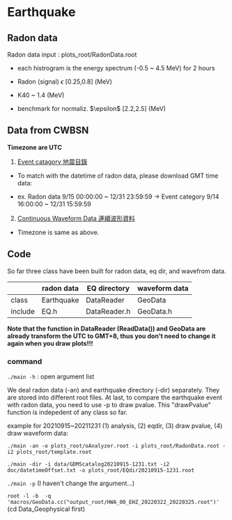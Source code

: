 # Earthquake

## Radon data

Radon data input : plots_root/RadonData.root

+ each histrogram is the energy spectrum (-0.5 ~ 4.5 MeV)  for 2 hours

+ Radon (signal) $\epsilon$  [0.25,0.8] (MeV)

+ K40 ~ 1.4 (MeV)

+ benchmark for normaliz. $\epsilon\$ [2.2,2.5] (MeV)


## Data from CWBSN

**Timezone are UTC**

1. [Event catagory 地震目錄](https://gdmsn.cwb.gov.tw/catalogDownload.php)

+ To match with the datetime of radon data, please download GMT time data:

+ ex. Radon data 9/15 00:00:00 ~ 12/31 23:59:59 -> Event category 9/14 16:00:00 ~ 12/31 15:59:59

2. [Continuous Waveform Data 連續波形資料](https://gdmsn.cwb.gov.tw/eqconDownload.php)

+	Timezone is same as above.

## Code

So far three class have been built for radon data, eq dir, and wavefrom data.	

|           | radon data | EQ directory | waveform data   |
| --------- | ---------- | ------------ | --------------- |
| class     | Earthquake | DataReader   | GeoData         |
| include   | EQ.h       | DataReader.h | GeoData.h       |

**Note that the function in DataReader (ReadData()) and GeoData are already transform the UTC to GMT+8, thus you don't need to change it again when you draw plots!!!**

### command

`./main -h` : open argument list

We deal radon data (-an) and earthquake directory (-dir) separately. They are stored into different root files. At last, to compare the earthquake event with radon data, you need to use -p to draw pvalue. This "drawPvalue" function is indepedent of any class so far. 

example for 20210915~20211231 (1) analysis, (2) eqdir, (3) draw pvalue, (4) draw waveform data:

`./main -an -o plots_root/oAnalyzer.root -i plots_root/RadonData.root -i2 plots_root/template.root`

`./main -dir -i data/GDMScatalog20210915-1231.txt -i2 doc/datetimeOffset.txt -o plots_root/EQdir20210915-1231.root`

`./main -p` (I haven't change the argument...)

`root -l -b  -q 'macros/GeoData.cc("output_root/HWA_00_EHZ_20220322_20220325.root")'` (cd Data_Geophysical first)

